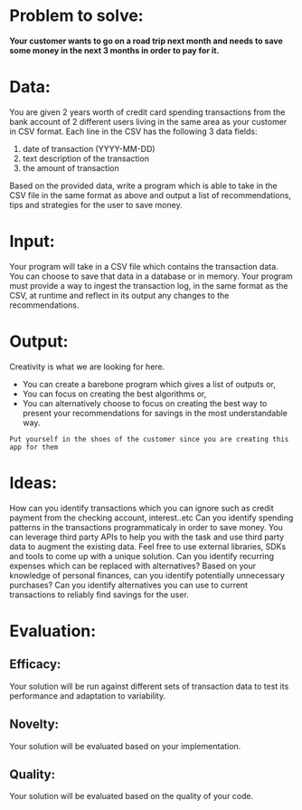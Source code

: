 # Problem to solve:
**Your customer wants to go on a road trip next month and needs to save some money in the next 3 months in order to pay for it.**

# Data:

You are given 2 years worth of credit card spending transactions from the bank account of 2 different users living in the
same area as your customer in CSV format. Each line in the CSV has the following 3 data fields:

1. date of transaction (YYYY-MM-DD)
2. text description of the transaction
3. the amount of transaction

Based on the provided data, write a program which is able to take in the CSV file in the same format as above and output a list of
recommendations, tips and strategies for the user to save money.

# Input:

Your program will take in a CSV file which contains the transaction data. You can choose to save that data in a database
or in memory. Your program must provide a way to ingest the transaction log, in the same format as the CSV, at runtime and reflect
in its output any changes to the recommendations.

# Output:

Creativity is what we are looking for here.
* You can create a barebone program which gives a list of outputs or,
* You can focus on creating the best algorithms or,
* You can alternatively choose to focus on creating the best way to present your recommendations for savings in the most
understandable way.

```Put yourself in the shoes of the customer since you are creating this app for them```

# Ideas:

How can you identify transactions which you can ignore such as credit payment from the checking account, interest..etc
Can you identify spending patterns in the transactions programmaticaly in order to save money.
You can leverage third party APIs to help you with the task and use third party data to augment the existing data.
Feel free to use external libraries, SDKs and tools to come up with a unique solution.
Can you identify recurring expenses which can be replaced with alternatives?
Based on your knowledge of personal finances, can you identify potentially unnecessary purchases?
Can you identify alternatives you can use to current transactions to reliably find savings for the user.

# Evaluation:

## Efficacy: 
Your solution will be run against different sets of transaction data to test its performance and adaptation to variability.

## Novelty: 
Your solution will be evaluated based on your implementation.

## Quality: 
Your solution will be evaluated based on the quality of your code.